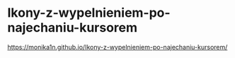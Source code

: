 # Ikony-z-wypelnieniem-po-najechaniu-kursorem
https://monika1n.github.io/Ikony-z-wypelnieniem-po-najechaniu-kursorem/
